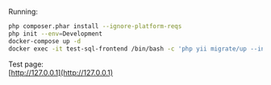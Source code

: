 Running:
```sh
php composer.phar install --ignore-platform-reqs
php init --env=Development
docker-compose up -d
docker exec -it test-sql-frontend /bin/bash -c 'php yii migrate/up --interactive=0'
```

Test page:\
[http://127.0.0.1](http://127.0.0.1)
